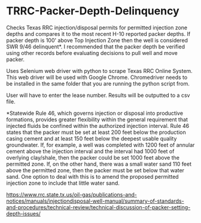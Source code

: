 # TRRC-Packer-Depth-Delinquency
Checks Texas RRC injection/disposal permits for permitted injection zone depths and compares it to the most recent H-10 reported packer depths.
If packer depth is 100' above Top Injection Zone then the well is considered SWR 9/46 delinquent*. I recommended that the packer depth be verified using other records before evaluating decisions to pull well and move packer.

Uses Selenium web driver with python to scrape Texas RRC Online System. This web driver will be used with Google Chrome.
Chromedriver needs to be installed in the same folder that you are running the python script from.

User will have to enter the lease number. Results will be outputted to a csv file.

*Statewide Rule 46, which governs injection or disposal into productive formations, provides greater flexibility within the general requirement that injected fluids be confined within the authorized injection interval. Rule 46 states that the packer must be set at least 200 feet below the production casing cement and at least 150 feet below the deepest usable quality groundwater. If, for example, a well was completed with 1200 feet of annular cement above the injection interval and the interval had 1000 feet of overlying clay/shale, then the packer could be set 1000 feet above the permitted zone. If, on the other hand, there was a small water sand 110 feet above the permitted zone, then the packer must be set below that water sand. One option to deal with this is to amend the proposed permitted injection zone to include that little water sand.

https://www.rrc.state.tx.us/oil-gas/publications-and-notices/manuals/injectiondisposal-well-manual/summary-of-standards-and-procedures/technical-review/technical-discussion-of-packer-setting-depth-issues/
